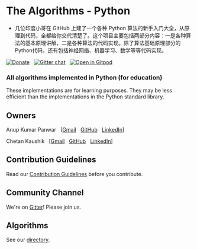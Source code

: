 # The Algorithms - Python <!-- [![Build Status](https://travis-ci.org/TheAlgorithms/Python.svg)](https://travis-ci.org/TheAlgorithms/Python) -->
* 几位印度小哥在 GitHub 上建了一个各种 Python 算法的新手入门大全，从原理到代码，全都给你交代清楚了。这个项目主要包括两部分内容：一是各种算法的基本原理讲解，二是各种算法的代码实现。除了算法基础原理部分的Python代码，还有包括神经网络、机器学习、数学等等代码实现。

[![Donate](https://img.shields.io/badge/Donate-PayPal-green.svg)](https://www.paypal.me/TheAlgorithms/100) &nbsp;
[![Gitter chat](https://badges.gitter.im/gitterHQ/gitter.png)](https://gitter.im/TheAlgorithms) &nbsp;
[![Open in Gitpod](https://gitpod.io/button/open-in-gitpod.svg)](https://gitpod.io/#https://github.com/TheAlgorithms/Python)

### All algorithms implemented in Python (for education)

These implementations are for learning purposes. They may be less efficient than the implementations in the Python standard library.

## Owners

Anup Kumar Panwar
&nbsp; [[Gmail](mailto:1anuppanwar@gmail.com?Subject=The%20Algorithms%20-%20Python)
&nbsp; [GitHub](https://github.com/anupkumarpanwar)
&nbsp; [LinkedIn](https://www.linkedin.com/in/anupkumarpanwar/)]

Chetan Kaushik
&nbsp; [[Gmail](mailto:dynamitechetan@gmail.com?Subject=The%20Algorithms%20-%20Python)
&nbsp; [GitHub](https://github.com/dynamitechetan)
&nbsp; [LinkedIn](https://www.linkedin.com/in/chetankaushik/)]

## Contribution Guidelines

Read our [Contribution Guidelines](CONTRIBUTING.md) before you contribute.

## Community Channel

We're on [Gitter](https://gitter.im/TheAlgorithms)! Please join us.

## Algorithms

See our [directory](DIRECTORY.md).
